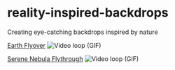 # reality-inspired-backdrops
Creating eye-catching backdrops inspired by nature

[Earth Flyover](./Earth-Flyover/readme.md)
![Video loop (GIF)](./Earth-Flyover/pettit-loop.gif)

[Serene Nebula Flythrough](./Serene-Nebula-Flythrough/readme.md)
![Video loop (GIF)](./Serene-Nebula-Flythrough/Serene-Nebula-Flythrough.gif)
